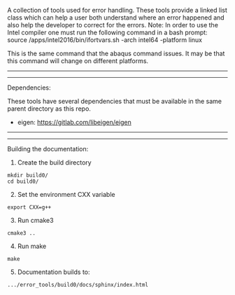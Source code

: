 A collection of tools used for error handling. These tools provide a linked 
list class which can help a user both understand where an error happened 
and also help the developer to correct for the errors.
Note: In order to use the Intel compiler one must run the following command 
in a bash prompt:
source /apps/intel2016/bin/ifortvars.sh -arch intel64 -platform linux

This is the same command that the abaqus command issues. It may be that 
this command will change on different platforms.

---

---

Dependencies: 

These tools have several dependencies that must be available in the same parent
directory as this repo. 

* eigen: https://gitlab.com/libeigen/eigen

---

---

Building the documentation:

1) Create the build directory

```
mkdir build0/
cd build0/
```

2) Set the environment CXX variable

```
export CXX=g++
```

3) Run cmake3

```
cmake3 ..
```

4) Run make

```
make
```

5) Documentation builds to: 

```
.../error_tools/build0/docs/sphinx/index.html
```
